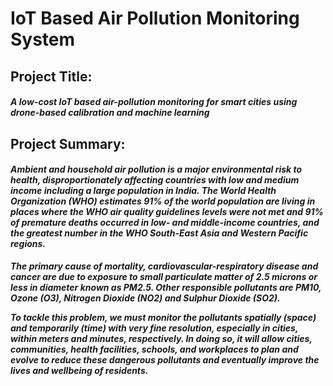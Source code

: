 
# IoT Based Air Pollution Monitoring System

## Project Title:
#### ***A low-cost IoT based air-pollution monitoring for smart cities using drone-based calibration and machine learning***
## Project Summary:
#### ***Ambient and household air pollution is a major environmental risk to health, disproportionately affecting countries with low and medium income including a large population in India. The World Health Organization (WHO) estimates 91% of the world population are living in places where the WHO air quality guidelines levels were not met and 91% of premature deaths occurred in low- and middle-income countries, and the greatest number in the WHO South-East Asia and Western Pacific regions.***

***The primary cause of mortality, cardiovascular-respiratory disease and cancer are due to exposure to small particulate matter of 2.5 microns or less in diameter known as PM2.5. Other responsible pollutants are PM10, Ozone (O3), Nitrogen Dioxide (NO2) and Sulphur Dioxide (SO2).***

***To tackle this problem, we must monitor the pollutants spatially (space) and temporarily (time) with very fine resolution, especially in cities, within meters and minutes, respectively. In doing so, it will allow cities, communities, health facilities, schools, and workplaces to plan and evolve to reduce these dangerous pollutants and eventually improve the lives and wellbeing of residents.***
